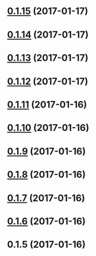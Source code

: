 <a name="0.1.15"></a>
## [0.1.15](https://github.com/johncapehart/progressive-config/compare/v0.1.14...v0.1.15) (2017-01-17)



<a name="0.1.14"></a>
## [0.1.14](https://github.com/johncapehart/progressive-config/compare/v0.1.12...v0.1.14) (2017-01-17)



<a name="0.1.13"></a>
## [0.1.13](https://github.com/johncapehart/progressive-config/compare/v0.1.12...v0.1.13) (2017-01-17)



<a name="0.1.12"></a>
## [0.1.12](https://github.com/johncapehart/progressive-config/compare/v0.1.11...v0.1.12) (2017-01-17)



<a name="0.1.11"></a>
## [0.1.11](https://github.com/johncapehart/progressive-config/compare/v0.1.10...v0.1.11) (2017-01-16)



<a name="0.1.10"></a>
## [0.1.10](https://github.com/johncapehart/progressive-config/compare/v0.1.9...v0.1.10) (2017-01-16)



<a name="0.1.9"></a>
## [0.1.9](https://github.com/johncapehart/progressive-config/compare/v0.1.7...v0.1.9) (2017-01-16)



<a name="0.1.8"></a>
## [0.1.8](https://github.com/johncapehart/progressive-config/compare/v0.1.7...v0.1.8) (2017-01-16)



<a name="0.1.7"></a>
## [0.1.7](https://github.com/johncapehart/progressive-config/compare/v0.1.6...v0.1.7) (2017-01-16)



<a name="0.1.6"></a>
## [0.1.6](https://github.com/johncapehart/progressive-config/compare/v0.1.5...v0.1.6) (2017-01-16)



<a name="0.1.5"></a>
## 0.1.5 (2017-01-16)




